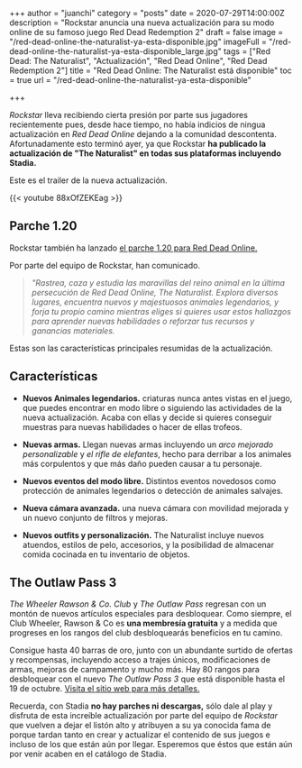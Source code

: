 +++
author = "juanchi"
category = "posts"
date = 2020-07-29T14:00:00Z
description = "Rockstar anuncia una nueva actualización para su modo online de su famoso juego Red Dead Redemption 2"
draft = false
image = "/red-dead-online-the-naturalist-ya-esta-disponible.jpg"
imageFull = "/red-dead-online-the-naturalist-ya-esta-disponible_large.jpg"
tags = ["Red Dead: The Naturalist", "Actualización", "Red Dead Online", "Red Dead Redemption 2"]
title = "Red Dead Online: The Naturalist está disponible"
toc = true
url = "/red-dead-online-the-naturalist-ya-esta-disponible"

+++

*Rockstar* lleva recibiendo cierta presión por parte sus jugadores recientemente pues, desde hace tiempo, no había indicios de ningua actualización en *Red Dead Online* dejando a la comunidad descontenta. Afortunadamente esto terminó ayer, ya que Rockstar **ha publicado la actualización de "The Naturalist" en todas sus plataformas incluyendo Stadia.**

Este es el trailer de la nueva actualización.

<div class="u-youtube">
  {{< youtube 88xOfZEKEag >}}
</div>

## Parche 1.20

Rockstar también ha lanzado <a class="u-anchor" href="https://www.rockstargames.com/newswire/article/61645/Red-Dead-Online-The-Naturalist-Now-Available" target="_blank" rel="nofollow noopener">el parche 1.20 para Red Dead Online.</a>

Por parte del equipo de Rockstar, han comunicado.

> _"Rastrea, caza y estudia las maravillas del reino animal en la última persecución de Red Dead Online, The Naturalist. Explora diversos lugares, encuentra nuevos y majestuosos animales legendarios, y forja tu propio camino mientras eliges si quieres usar estos hallazgos para aprender nuevas habilidades o reforzar tus recursos y ganancias materiales._

Estas son las características principales resumidas de la actualización.

## Características

* **Nuevos Animales legendarios.** criaturas nunca antes vistas en el juego, que puedes encontrar en modo libre o siguiendo las actividades de la nueva actualización. Acaba con ellas y decide si quieres conseguir muestras para nuevas habilidades o hacer de ellas trofeos.

* **Nuevas armas.** Llegan nuevas armas incluyendo un *arco mejorado personalizable* y *el rifle de elefantes*, hecho para derribar a los animales más corpulentos y que más daño pueden causar a tu personaje.

* **Nuevos eventos del modo libre.** Distintos eventos novedosos como protección de animales legendarios o detección de animales salvajes.

* **Nueva cámara avanzada.** una nueva cámara con movilidad mejorada y un nuevo conjunto de filtros y mejoras.

* **Nuevos outfits y personalización.** The Naturalist incluye nuevos atuendos, estilos de pelo, accesorios, y la posibilidad de almacenar comida cocinada en tu inventario de objetos.

## The Outlaw Pass 3

*The Wheeler Rawson & Co. Club* y *The Outlaw Pass* regresan con un montón de nuevos artículos especiales para desbloquear. Como siempre, el Club Wheeler, Rawson & Co es **una membresía gratuita** y a medida que progreses en los rangos del club desbloquearás beneficios en tu camino.

Consigue hasta 40 barras de oro, junto con un abundante surtido de ofertas y recompensas, incluyendo acceso a trajes únicos, modificaciones de armas, mejoras de campamento y mucho más. Hay 80 rangos para desbloquear con el nuevo *The Outlaw Pass 3* que está disponible hasta el 19 de octubre. <a class="u-anchor" href="https://www.rockstargames.com/newswire/article/61645/Red-Dead-Online-The-Naturalist-Now-Available" target="_blank" rel="nofollow noopener">Visita el sitio web para más detalles.</a> 

Recuerda, con Stadia **no hay parches ni descargas,** sólo dale al play y disfruta de esta increíble actualización por parte del equipo de *Rockstar* que vuelven a dejar el listón alto y atribuyen a su ya conocida fama de porque tardan tanto en crear y actualizar el contenido de sus juegos e incluso de los que están aún por llegar. Esperemos que éstos que están aún por venir acaben en el catálogo de Stadia.

